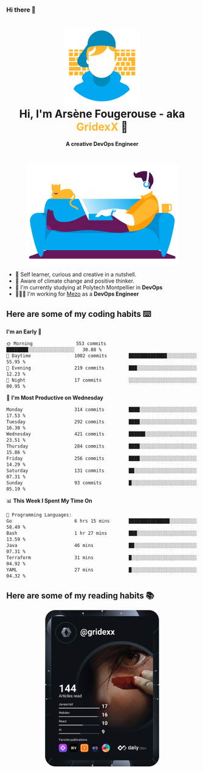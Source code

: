 ### Hi there 👋

<!--
**GridexX/gridexx** is a ✨ _special_ ✨ repository because its `README.md` (this file) appears on your GitHub profile.

Here are some ideas to get you started:

- 🔭 I’m currently working on ...
- 🌱 I’m currently learning ...
- 👯 I’m looking to collaborate on ...
- 🤔 I’m looking for help with ...
- 💬 Ask me about ...
- 📫 How to reach me: ...
- 😄 Pronouns: ...
- ⚡ Fun fact: ...
-->


<!-- Header -->
<h1 align="center">
  <img src="./images/user_profile.png" width="200">
  <br>
  Hi, I'm Arsène Fougerouse - aka <span style="color:#ffb72e">GridexX</span> 👋
</h1>


<p align="center">
  <b>A creative DevOps Engineer </b>
</p>
<br/>
<p align="center">
  <img src="./images/man_couch.png" width="400">
</p>

- 🎨 Self learner, curious and creative in a nutshell. 
- 🌱 Aware of climate change and positive thinker.
- 📕 I'm currently studying at Polytech Montpellier in **DevOps**
- 👨🏻‍💻 I'm working for [Mezo](https://meso-lr.umontpellier.fr/) as a **DevOps Engineer**


## Here are some of my coding habits ⌨️

<!-- Add a section about tech and Ops stack
  Like this one : https://github.com/Xanthus58#-tech-stack
-->
<!--START_SECTION:waka-->
**I'm an Early 🐤** 

```text
🌞 Morning                553 commits         ████████░░░░░░░░░░░░░░░░░   30.88 % 
🌆 Daytime                1002 commits        ██████████████░░░░░░░░░░░   55.95 % 
🌃 Evening                219 commits         ███░░░░░░░░░░░░░░░░░░░░░░   12.23 % 
🌙 Night                  17 commits          ░░░░░░░░░░░░░░░░░░░░░░░░░   00.95 % 
```
📅 **I'm Most Productive on Wednesday** 

```text
Monday                   314 commits         ████░░░░░░░░░░░░░░░░░░░░░   17.53 % 
Tuesday                  292 commits         ████░░░░░░░░░░░░░░░░░░░░░   16.30 % 
Wednesday                421 commits         ██████░░░░░░░░░░░░░░░░░░░   23.51 % 
Thursday                 284 commits         ████░░░░░░░░░░░░░░░░░░░░░   15.86 % 
Friday                   256 commits         ████░░░░░░░░░░░░░░░░░░░░░   14.29 % 
Saturday                 131 commits         ██░░░░░░░░░░░░░░░░░░░░░░░   07.31 % 
Sunday                   93 commits          █░░░░░░░░░░░░░░░░░░░░░░░░   05.19 % 
```


📊 **This Week I Spent My Time On** 

```text
💬 Programming Languages: 
Go                       6 hrs 15 mins       ███████████████░░░░░░░░░░   58.49 % 
Bash                     1 hr 27 mins        ███░░░░░░░░░░░░░░░░░░░░░░   13.59 % 
Java                     46 mins             ██░░░░░░░░░░░░░░░░░░░░░░░   07.31 % 
Terraform                31 mins             █░░░░░░░░░░░░░░░░░░░░░░░░   04.92 % 
YAML                     27 mins             █░░░░░░░░░░░░░░░░░░░░░░░░   04.32 % 
```


<!--END_SECTION:waka-->

## Here are some of my reading habits 📚
<div  align="center">
  <img src="./images/devcard.svg" width="300">
</div>
